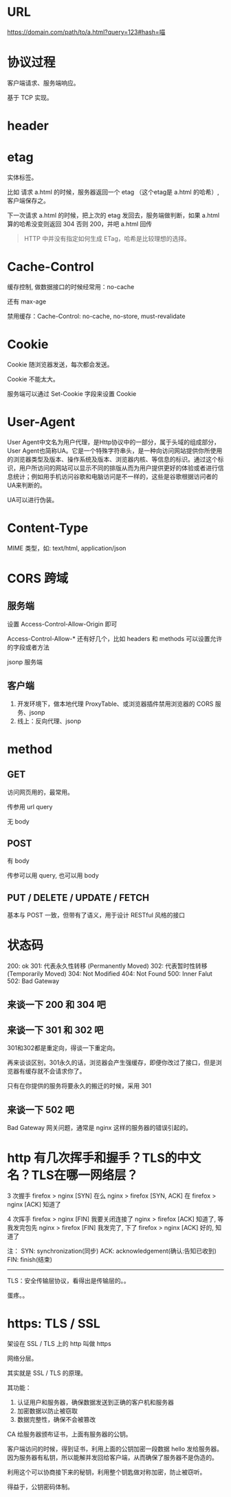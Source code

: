 
# URL

https://domain.com/path/to/a.html?query=123#hash=喵

# 协议过程

客户端请求、服务端响应。

基于 TCP 实现。 

# header 

# etag

实体标签。 

比如 请求 a.html 的时候，服务器返回一个 etag （这个etag是 a.html 的哈希）, 客户端保存之。 

下一次请求 a.html 的时候，把上次的 etag 发回去，服务端做判断，如果 a.html 算的哈希没变则返回 304 否则 200，并吧 a.html 回传 

> HTTP 中并没有指定如何生成 ETag，哈希是比较理想的选择。

# Cache-Control

缓存控制, 做数据接口的时候经常用：no-cache 

还有 max-age 

禁用缓存：Cache-Control: no-cache, no-store, must-revalidate



# Cookie

Cookie 随浏览器发送，每次都会发送。 

Cookie 不能太大。 

服务端可以通过 Set-Cookie 字段来设置 Cookie 

# User-Agent

User Agent中文名为用户代理，是Http协议中的一部分，属于头域的组成部分，User Agent也简称UA。它是一个特殊字符串头，是一种向访问网站提供你所使用的浏览器类型及版本、操作系统及版本、浏览器内核、等信息的标识。通过这个标识，用户所访问的网站可以显示不同的排版从而为用户提供更好的体验或者进行信息统计；例如用手机访问谷歌和电脑访问是不一样的，这些是谷歌根据访问者的UA来判断的。

UA可以进行伪装。

# Content-Type

MIME 类型，如: text/html, application/json 

# CORS 跨域

## 服务端 

设置 Access-Control-Allow-Origin 即可 

Access-Control-Allow-* 还有好几个，比如 headers 和 methods 可以设置允许的字段或者方法 

jsonp 服务端 

## 客户端 

1. 开发环境下，做本地代理 ProxyTable、或浏览器插件禁用浏览器的 CORS 服务、jsonp
2. 线上：反向代理、jsonp


# method 

## GET 

访问网页用的，最常用。

传参用 url query 

无 body 

## POST 

有 body

传参可以用 query, 也可以用 body 

## PUT / DELETE / UPDATE / FETCH 

基本与 POST 一致，但带有了语义，用于设计 RESTful 风格的接口

# 状态码

200: ok 
301: 代表永久性转移 (Permanently Moved)
302: 代表暂时性转移 (Temporarily Moved)
304: Not Modified 
404: Not Found 
500: Inner Falut 
502: Bad Gateway 

## 来谈一下 200 和 304 吧 

## 来谈一下 301 和 302 吧 

301和302都是重定向，得谈一下重定向。 

再来谈谈区别，301永久的话，浏览器会产生强缓存，即便你改过了接口，但是浏览器有缓存就不会请求你了。 

只有在你提供的服务将要永久的搬迁的时候，采用 301 

## 来谈一下 502 吧 

Bad Gateway 网关问题，通常是 nginx 这样的服务器的错误引起的。

# http 有几次挥手和握手？TLS的中文名？TLS在哪一网络层？

3 次握手
firefox > nginx    [SYN]           在么
nginx > firefox    [SYN, ACK]      在
firefox > nginx    [ACK]           知道了


4 次挥手
firefox > nginx    [FIN]           我要关闭连接了
nginx > firefox    [ACK]           知道了, 等我发完包先
nginx > firefox    [FIN]           我发完了, 下了
firefox > nginx    [ACK]           好的, 知道了

注： 
SYN: synchronization(同步)
ACK: acknowledgement(确认:告知已收到)
FIN: finish(结束)

--- 

TLS：安全传输层协议，看得出是传输层的。。 

蛋疼。。 

# https: TLS / SSL 

架设在 SSL / TLS 上的 http 叫做 https 

网络分层。 

其实就是 SSL / TLS 的原理。 

其功能： 

1. 认证用户和服务器，确保数据发送到正确的客户机和服务器
2. 加密数据以防止被窃取
3. 数据完整性，确保不会被篡改 

CA 给服务器颁布证书，上面有服务器的公钥。 

客户端访问的时候，得到证书，利用上面的公钥加密一段数据 hello 发给服务器。 因为服务器有私钥，所以能解并发回给客户端，从而确保了服务器不是伪造的。

利用这个可以协商接下来的秘钥，利用整个钥匙做对称加密，防止被窃听。 

得益于，公钥密码体制。 


